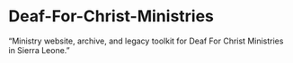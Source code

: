 # Deaf-For-Christ-Ministries
“Ministry website, archive, and legacy toolkit for Deaf For Christ Ministries in Sierra Leone.”
